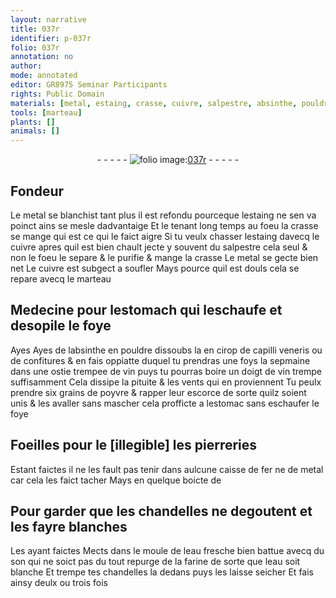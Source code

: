 ```yaml
---
layout: narrative
title: 037r
identifier: p-037r
folio: 037r
annotation: no
author:
mode: annotated
editor: GR8975 Seminar Participants
rights: Public Domain
materials: [metal, estaing, crasse, cuivre, salpestre, absinthe, pouldre, cirop, capilli veneris, confitures, ostie, vin, poyvre, escorce, pierreries, fer, eau, son, farine]
tools: [marteau]
plants: []
animals: []
---
```


<div class="folio" align="center">- - - - - <a href="http://gallica.bnf.fr/ark:/12148/btv1b10500001g/f79.image" target="_blank"><img src="https://cu-mkp.github.io/2017-workshop-edition/assets/photo-icon.png" alt="folio image: " style="display:inline-block; margin-bottom:-3px;"/>037r</a> - - - - - </div>    

## <span class="pro">Fondeur</span>

 
Le <span class="m">metal</span> se blanchist tant plus il est refondu pourceque l<span class="m">estaing</span> ne sen va poinct ains se mesle dadvantaige Et le tenant long temps au foeu la <span class="m">crasse</span> se mange qui est ce qui le faict aigre Si tu veulx chasser l<span class="m">estaing</span> davecq le <span class="m">cuivre</span> apres quil est bien chault jecte y souvent du <span class="m">salpestre</span> cela seul & non le foeu le separe & le purifie & mange la <span class="m">crasse</span> Le <span class="m">metal</span> se gecte bien net Le <span class="m">cuivre</span> est subgect a soufler Mays pource quil est douls cela se repare avecq le <span class="tl">marteau</span>
    

## Medecine pour l<span class="bp">estomach</span>  qui leschaufe et desopile le foye

 
Ayes Ayes de l<span class="m">absinthe</span> en <span class="m">pouldre</span> dissoubs la en <span class="m">cirop</span> de <span class="m">capilli veneris</span> ou de <span class="m">confitures</span> & en fais oppiatte duquel tu prendras une foys la sepmaine dans une <span class="m">ostie</span> trempee de <span class="m">vin</span> puys tu pourras boire un doigt de <span class="m">vin</span> trempe suffisamment Cela dissipe la pituite & les vents qui en proviennent Tu peulx prendre six grains de <span class="m">poyvre</span> & rapper leur <span class="m">escorce</span> de sorte quilz soient unis & les avaller sans mascher cela profficte a l<span class="bp">estomac</span> sans eschaufer le foye
    

## Foeilles pour le [illegible] les <span class="m">pierreries</span>

 
Estant faictes il ne les fault pas tenir dans aulcune caisse de <span class="m">fer</span> ne de <span class="m">metal</span> car cela les faict tacher Mays en quelque boicte de
    

## Pour garder que les chandelles ne degoutent et les fayre blanches

 
Les ayant faictes Mects dans le moule de l<span class="m">eau</span> fresche bien battue avecq du <span class="m">son</span> qui ne soict pas du tout repurge de la <span class="m">farine</span> de sorte que l<span class="m">eau</span> soit blanche Et trempe tes chandelles la dedans puys les laisse seicher Et fais ainsy deulx ou trois fois
 
